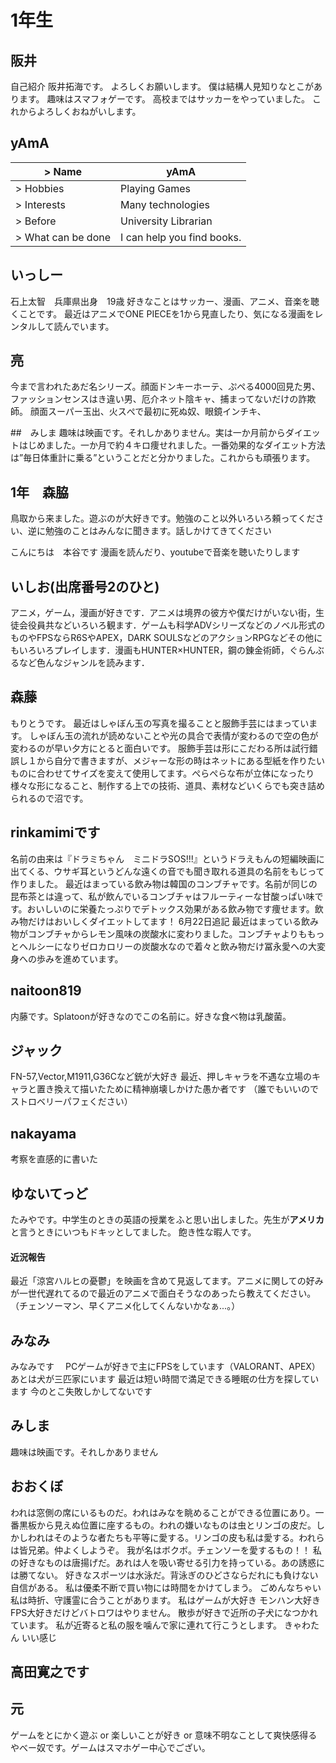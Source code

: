 # 1年生

## 阪井
自己紹介
阪井拓海です。
よろしくお願いします。
僕は結構人見知りなとこがあります。
趣味はスマフォゲーです。
高校まではサッカーをやっていました。
これからよろしくおねがいします。

## yAmA
| > Name              | yAmA                          |
|---------------------|-------------------------------|
| > Hobbies           | Playing Games                 |
| > Interests         | Many technologies             |
| > Before            | University Librarian          |
| > What can be done  | I can help you find books.    |


## いっしー
石上太智　兵庫県出身　19歳
好きなことはサッカー、漫画、アニメ、音楽を聴くことです。
最近はアニメでONE PIECEを1から見直したり、気になる漫画をレンタルして読んでいます。

## 亮
今まで言われたあだ名シリーズ。顔面ドンキーホーテ、ぷぺる4000回見た男、ファッションセンスはき違い男、厄介ネット陰キャ、捕まってないだけの詐欺師。
顔面スーパー玉出、火スぺで最初に死ぬ奴、眼鏡インチキ、

##　みしま
趣味は映画です。それしかありません。実は一か月前からダイエットはじめました。一か月で約４キロ痩せれました。一番効果的なダイエット方法は”毎日体重計に乗る”ということだと分かりました。これからも頑張ります。

## 1年　森脇　
鳥取から来ました。遊ぶのが大好きです。勉強のこと以外いろいろ頼ってください、逆に勉強のことはみんなに聞きます。話しかけてきてください

こんにちは　本谷です
漫画を読んだり、youtubeで音楽を聴いたりします

## いしお(出席番号2のひと)
アニメ，ゲーム，漫画が好きです．アニメは境界の彼方や僕だけがいない街，生徒会役員共などいろいろ観ます．ゲームも科学ADVシリーズなどのノベル形式のものやFPSならR6SやAPEX，DARK SOULSなどのアクションRPGなどその他にもいろいろプレイします．漫画もHUNTER×HUNTER，鋼の錬金術師，ぐらんぶるなど色んなジャンルを読みます．

## 森藤
もりとうです。
最近はしゃぼん玉の写真を撮ることと服飾手芸にはまっています。
しゃぼん玉の流れが読めないことや光の具合で表情が変わるので空の色が変わるのが早い夕方にとると面白いです。
服飾手芸は形にこだわる所は試行錯誤し１から自分で書きますが、メジャーな形の時はネットにある型紙を作りたいものに合わせてサイズを変えて使用してます。ぺらぺらな布が立体になったり様々な形になること、制作する上での技術、道具、素材などいくらでも突き詰められるので沼です。

## rinkamimiです
名前の由来は『ドラミちゃん　ミニドラSOS!!!』というドラえもんの短編映画に出てくる、ウサギ耳というどんな遠くの音でも聞き取れる道具の名前をもじって作りました。
最近はまっている飲み物は韓国のコンブチャです。名前が同じの昆布茶とは違って、私が飲んでいるコンブチャはフルーティーな甘酸っぱい味です。おいしいのに栄養たっぷりでデトックス効果がある飲み物です痩せます。飲み物だけはおいしくダイエットしてます！
6月22日追記
最近はまっている飲み物がコンブチャからレモン風味の炭酸水に変わりました。コンブチャよりももっとヘルシーになりゼロカロリーの炭酸水なので着々と飲み物だけ冨永愛への大変身への歩みを進めています。

## naitoon819
内藤です。Splatoonが好きなのでこの名前に。好きな食べ物は乳酸菌。

## ジャック
FN-57,Vector,M1911,G36Cなど銃が大好き
最近、押しキャラを不遇な立場のキャラと置き換えて描いたために精神崩壊しかけた愚か者です
（誰でもいいのでストロベリーパフェください）

## nakayama
考察を直感的に書いた

## ゆないてっど
たみやです。中学生のときの英語の授業をふと思い出しました。先生が**アメリカ**と言うときにいつもドキッとしてました。
飽き性な暇人です。
#### 近況報告
最近「涼宮ハルヒの憂鬱」を映画を含めて見返してます。アニメに関しての好みが一世代遅れてるので最近のアニメで面白そうなのあったら教えてください。
（チェンソーマン、早くアニメ化してくんないかなぁ...。）

## みなみ
みなみです　
PCゲームが好きで主にFPSをしています（VALORANT、APEX）
あとは犬が三匹家にいます
最近は短い時間で満足できる睡眠の仕方を探しています
今のとこ失敗しかしてないです


## みしま
趣味は映画です。それしかありません

## おおくぼ
われは窓側の席にいるものだ。われはみなを眺めることができる位置にあり。一番黒板から見えぬ位置に座するもの。われの嫌いなものは虫とリンゴの皮だ。しかしわれはそのような者たちも平等に愛する。リンゴの皮も私は愛する。われらは皆兄弟。仲よくしようぞ。
我が名はボクボ。チェンソーを愛するもの！！
私の好きなものは唐揚げだ。あれは人を吸い寄せる引力を持っている。あの誘惑には勝てない。
好きなスポーツは水泳だ。背泳ぎのひどさならだれにも負けない自信がある。
私は優柔不断で買い物には時間をかけてしまう。
ごめんなちゃい
私は時折、守護霊に合うことがあります。
私はゲームが大好き
モンハン大好き
FPS大好きだけどバトロワはやりません。
散歩が好きで近所の子犬になつかれています。
私が近寄ると私の服を噛んで家に連れて行こうとします。
きゃわたん
いい感じ

## 高田寛之です

## 元
ゲームをとにかく遊ぶ or 楽しいことが好き or 意味不明なことして爽快感得るやべー奴です。ゲームはスマホゲー中心でござい。

